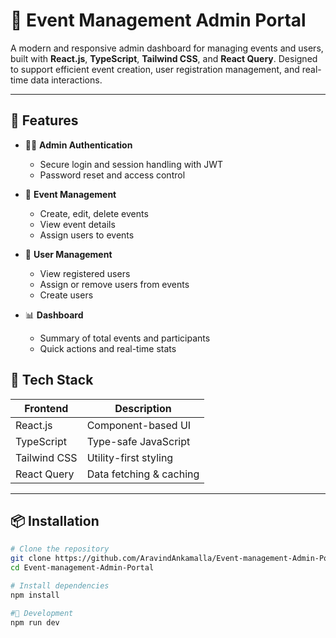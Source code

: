 # 🎫 Event Management Admin Portal

A modern and responsive admin dashboard for managing events and users, built with **React.js**, **TypeScript**, **Tailwind CSS**, and **React Query**. Designed to support efficient event creation, user registration management, and real-time data interactions.

---

## 🚀 Features

- 🧑‍💼 **Admin Authentication**
  - Secure login and session handling with JWT
  - Password reset and access control

- 📅 **Event Management**
  - Create, edit, delete events
  - View event details
  - Assign users to events

- 👥 **User Management**
  - View registered users
  - Assign or remove users from events
  - Create users

- 📊 **Dashboard**
  - Summary of total events and participants
  - Quick actions and real-time stats

## 🧰 Tech Stack

| Frontend  | Description               |
|-----------|---------------------------|
| React.js  | Component-based UI        |
| TypeScript | Type-safe JavaScript     |
| Tailwind CSS | Utility-first styling  |
| React Query | Data fetching & caching |

---


## 📦 Installation

```bash
# Clone the repository
git clone https://github.com/AravindAnkamalla/Event-management-Admin-Portal.git
cd Event-management-Admin-Portal

# Install dependencies
npm install

#🧪 Development
npm run dev



